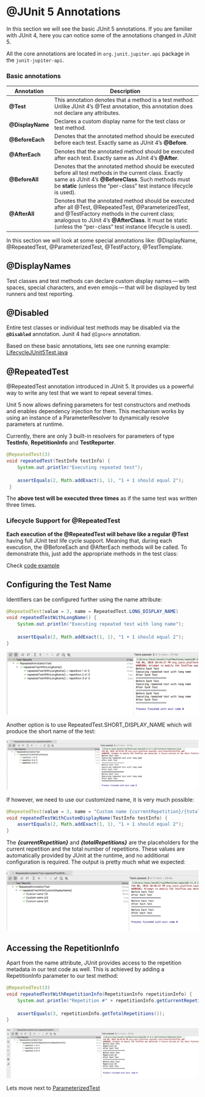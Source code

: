 # @JUnit 5 Annotations

In this section we will see the basic JUnit 5 annotations. If you are familier with JUnit 4, 
here you can notice some of the annotations changed in JUnit 5.

All the core annotations are located in ```org.junit.jupiter.api``` package in the ```junit-jupiter-api```.

### Basic annotations

  | Annotation  | Description|
  | ------------- | ------------- |
  | **@Test**  | This annotation denotes that a method is a test method. Unlike JUnit 4’s @Test annotation, this annotation does not declare any attributes.  |
  | **@DisplayName**  | Declares a custom display name for the test class or test method.   |
  | **@BeforeEach** | Denotes that the annotated method should be executed before each test. Exactly same as JUnit 4’s **@Before**.|
  | **@AfterEach** | Denotes that the annotated method should be executed after each test. Exactly same as JUnit 4’s **@After**.|
  | **@BeforeAll** | Denotes that the annotated method should be executed before all test methods in the current class. Exactly same as JUnit 4’s **@BeforeClass**. Such methods must be **static** (unless the “per-class” test instance lifecycle is used). |
  | **@AfterAll** | Denotes that the annotated method should be executed after all @Test, @RepeatedTest, @ParameterizedTest, and @TestFactory methods in the current class; analogous to JUnit 4’s **@AfterClass**. It must be static (unless the “per-class” test instance lifecycle is used).
  
   
In this section we will look at some special annotations like: @DisplayName, @RepeatedTest, @ParameterizedTest, @TestFactory, @TestTemplate.


## **@DisplayNames**

Test classes and test methods can declare custom display names — with spaces, special characters, 
and even emojis — that will be displayed by test runners and test reporting.


## **@Disabled**
Entire test classes or individual test methods may be disabled via the **```@Disabled```** annotation.
Junit 4 had ```@Ignore``` annotation.


Based on these basic annotations, lets see one running example: [LifecycleJUnit5Test.java](examples/LifecycleJUnit5Test.java)


## **@RepeatedTest**
@RepeatedTest annotation introduced in JUnit 5. It provides us a powerful way to write any test that we want to 
repeat several times.

Unit 5 now allows defining parameters for test constructors and methods and enables
 dependency injection for them. This mechanism works by using an instance of a ParameterResolver
  to dynamically resolve parameters at runtime.
  
  Currently, there are only 3 built-in resolvers for parameters of 
  type **TestInfo**, **RepetitionInfo** and **TestReporter**.

``` java 
@RepeatedTest(3)
void repeatedTest(TestInfo testInfo) {
    System.out.println("Executing repeated test");
  
    assertEquals(2, Math.addExact(1, 1), "1 + 1 should equal 2");
 }
```

The **above test will be executed three times** as if the same test was written three times.

### **Lifecycle Support for @RepeatedTest**
**Each execution of the @RepeatedTest will behave like a regular @Test** having full 
JUnit test life cycle support. Meaning that, during each execution, the @BeforeEach and @AfterEach methods will be called. 
To demonstrate this, just add the appropriate methods in the test class:

Check [code example](annotations/examples/RepeatedAnnotationTest.java)

## Configuring the Test Name
Identifiers can be configured further using the name attribute:

``` java
@RepeatedTest(value = 3, name = RepeatedTest.LONG_DISPLAY_NAME)
void repeatedTestWithLongName() {
    System.out.println("Executing repeated test with long name");
  
    assertEquals(2, Math.addExact(1, 1), "1 + 1 should equal 2");
}
```

![](../../../../../media/RepeatedTestLongName.png)

Another option is to use RepeatedTest.SHORT_DISPLAY_NAME which will produce the short name of the test:

![](../../../../../media/RepeatedTestShortName.png)

If however, we need to use our customized name, it is very much possible:

``` java
@RepeatedTest(value = 3, name = "Custom name {currentRepetition}/{totalRepetitions}")
void repeatedTestWithCustomDisplayName(TestInfo testInfo) {
    assertEquals(2, Math.addExact(1, 1), "1 + 1 should equal 2");
}
```

The ***{currentRepetition}*** and ***{totalRepetitions}*** are the placeholders for the current repetition and 
the total number of repetitions. These values are automatically provided by JUnit at the runtime, 
and no additional configuration is required. The output is pretty much what we expected:

![](../../../../../media/RepeatedTestCustomisedName.png)


## Accessing the RepetitionInfo

Apart from the name attribute, JUnit provides access to the repetition metadata in our test code as well. 
This is achieved by adding a RepetitionInfo parameter to our test method:

``` java
@RepeatedTest(3)
void repeatedTestWithRepetitionInfo(RepetitionInfo repetitionInfo) {
    System.out.println("Repetition #" + repetitionInfo.getCurrentRepetition());
  
    assertEquals(3, repetitionInfo.getTotalRepetitions());
}

```

![](../../../../../media/RepetitionInfo.png)

Lets move next to [ParameterizedTest](ParameterizedTest.md)
